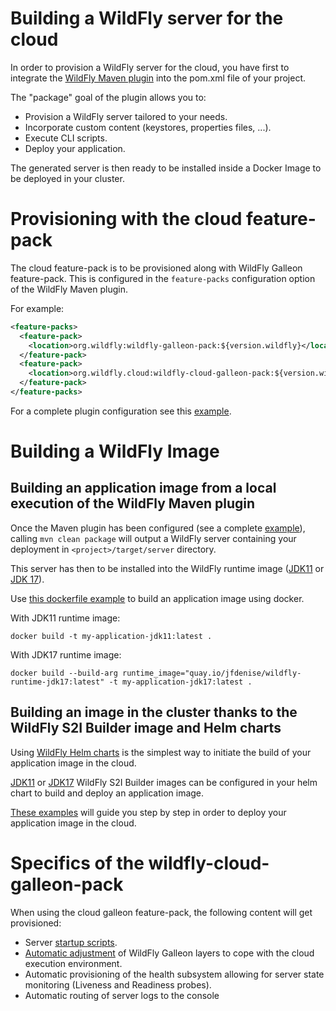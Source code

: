 # Building a WildFly server for the cloud

In order to provision a WildFly server for the cloud, you have first to integrate the [WildFly Maven plugin](https://github.com/wildfly/wildfly-maven-plugin/)
into the pom.xml file of your project.

The "package" goal of the plugin allows you to:

* Provision a WildFly server tailored to your needs.
* Incorporate custom content (keystores, properties files, ...).
* Execute CLI scripts.
* Deploy your application.

The generated server is then ready to be installed inside a Docker Image to be deployed in your cluster.

# Provisioning with the cloud feature-pack

The cloud feature-pack is to be provisioned along with WildFly Galleon feature-pack. This is configured in the ``feature-packs`` configuration option 
of the WildFly Maven plugin.

For example:

```xml
<feature-packs>
  <feature-pack>
    <location>org.wildfly:wildfly-galleon-pack:${version.wildfly}</location>
  </feature-pack>
  <feature-pack>
    <location>org.wildfly.cloud:wildfly-cloud-galleon-pack:${version.wildfly.cloud.galleon.pack}</location>
  </feature-pack>
</feature-packs>
```

For a complete plugin configuration see this [example](https://github.com/wildfly/wildfly-s2i/blob/main/test/test-app/pom.xml).

# Building a WildFly Image

## Building an application image from a local execution of the WildFly Maven plugin

Once the Maven plugin has been configured (see a complete [example](https://github.com/wildfly/wildfly-s2i/blob/main/test/test-app/pom.xml)), 
calling ``mvn clean package`` will output a WildFly server containing your deployment in ``<project>/target/server`` directory.
 
This server has then to be installed into the WildFly runtime image ([JDK11](https://quay.io/repository/jfdenise/wildfly-runtime-jdk11) or 
[JDK 17](https://quay.io/repository/jfdenise/wildfly-runtime-jdk17)). 

Use [this dockerfile example](https://github.com/wildfly/wildfly-s2i/blob/main/examples/docker-build/Dockerfile) 
to build an application image using docker.

With JDK11 runtime image:

```
docker build -t my-application-jdk11:latest .
```

With JDK17 runtime image:

```
docker build --build-arg runtime_image="quay.io/jfdenise/wildfly-runtime-jdk17:latest" -t my-application-jdk17:latest .
```

## Building an image in the cluster thanks to the WildFly S2I Builder image and Helm charts

Using [WildFly Helm charts](https://github.com/wildfly/wildfly-charts) is the simplest way to initiate the build of your application image in the cloud. 

[JDK11](https://quay.io/repository/jfdenise/wildfly-s2i-jdk11) or [JDK17](https://quay.io/repository/jfdenise/wildfly-s2i-jdk17) 
WildFly S2I Builder images can be configured in your helm chart to build and deploy an application image.

[These examples](https://github.com/wildfly/wildfly-s2i/tree/main/examples) will guide you step by step in order to deploy your application image in the cloud.

# Specifics of the wildfly-cloud-galleon-pack

When using the cloud galleon feature-pack, the following content will get provisioned:
* Server [startup scripts](launch.md).
* [Automatic adjustment](layers.md) of WildFly Galleon layers to cope with the cloud execution environment.
* Automatic provisioning of the health subsystem allowing for server state monitoring (Liveness and Readiness probes).
* Automatic routing of server logs to the console

